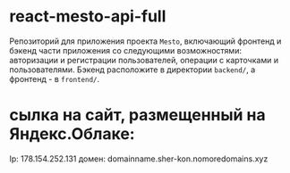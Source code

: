 # react-mesto-api-full
Репозиторий для приложения проекта `Mesto`, включающий фронтенд и бэкенд части приложения со следующими возможностями: авторизации и регистрации пользователей, операции с карточками и пользователями. Бэкенд расположите в директории `backend/`, а фронтенд - в `frontend/`. 
  
# сылка на сайт, размещенный на Яндекс.Облаке:
Ip: 178.154.252.131
домен: domainname.sher-kon.nomoredomains.xyz

